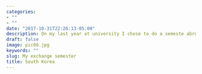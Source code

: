 ```yaml
---
categories:
- ""
- ""
date: "2017-10-31T22:26:13-05:00"
description: On my last year at university I chose to do a semeste abroad in Seoul, South Korea. Seoul is an energetic city, full of life and places to explore. Even after five months there I sill left with a feeling that there was still so much to see. Even though it may seem like my time spent in Asia was short, I have rooted in me small details of the Korean culture. I have K-pop songs in all my playlists. I’m addicted to Korean noodles and I a strongly defend the theory that soy sauce goes well with every plate. I was able to visit the east, west, south and north of the country by making small trips during the weekends. Every city was different and special in its own way. The common thread around the country, was the generosity, sympathy and humility of the Korean people. Koreans have such a heartwarming culture that as soon as I landed, even though I was halfway across the world, I immediately felt at home.I have learned to be more gentle and helpful to those around me by living among them. The Koreans have a lot of pain and are still marked by their dark past. They are worried about the constant uncertain of their country’s future, but they still manage to be the most cheerful persons I met.
draft: false
image: pic08.jpg
keywords: ""
slug: My exchange semester
title: South Korea
---
```

